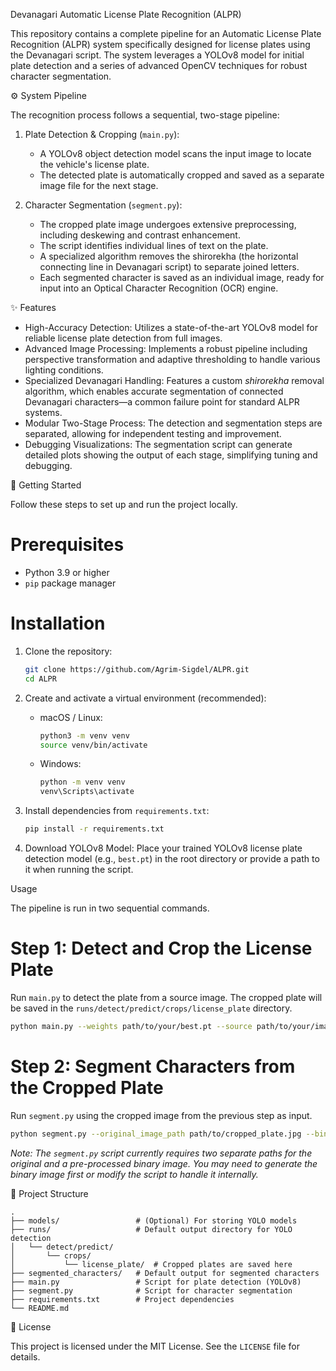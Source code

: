 

 Devanagari Automatic License Plate Recognition (ALPR)

[](https://opensource.org/licenses/MIT)
[](https://www.python.org/downloads/release/python-390/)

This repository contains a complete pipeline for an Automatic License Plate Recognition (ALPR) system specifically designed for license plates using the Devanagari script. The system leverages a YOLOv8 model for initial plate detection and a series of advanced OpenCV techniques for robust character segmentation.

 ⚙️ System Pipeline

The recognition process follows a sequential, two-stage pipeline:

1.  Plate Detection & Cropping (`main.py`):

      * A YOLOv8 object detection model scans the input image to locate the vehicle's license plate.
      * The detected plate is automatically cropped and saved as a separate image file for the next stage.

2.  Character Segmentation (`segment.py`):

      * The cropped plate image undergoes extensive preprocessing, including deskewing and contrast enhancement.
      * The script identifies individual lines of text on the plate.
      * A specialized algorithm removes the shirorekha (the horizontal connecting line in Devanagari script) to separate joined letters.
      * Each segmented character is saved as an individual image, ready for input into an Optical Character Recognition (OCR) engine.

 ✨ Features

  * High-Accuracy Detection: Utilizes a state-of-the-art YOLOv8 model for reliable license plate detection from full images.
  * Advanced Image Processing: Implements a robust pipeline including perspective transformation and adaptive thresholding to handle various lighting conditions.
  * Specialized Devanagari Handling: Features a custom *shirorekha* removal algorithm, which enables accurate segmentation of connected Devanagari characters—a common failure point for standard ALPR systems.
  * Modular Two-Stage Process: The detection and segmentation steps are separated, allowing for independent testing and improvement.
  * Debugging Visualizations: The segmentation script can generate detailed plots showing the output of each stage, simplifying tuning and debugging.

 🚀 Getting Started

Follow these steps to set up and run the project locally.

# Prerequisites

  * Python 3.9 or higher
  * `pip` package manager

# Installation

1.  Clone the repository:

    ```bash
    git clone https://github.com/Agrim-Sigdel/ALPR.git
    cd ALPR
    ```

2.  Create and activate a virtual environment (recommended):

      * macOS / Linux:
        ```bash
        python3 -m venv venv
        source venv/bin/activate
        ```
      * Windows:
        ```bash
        python -m venv venv
        venv\Scripts\activate
        ```

3.  Install dependencies from `requirements.txt`:

    ```bash
    pip install -r requirements.txt
    ```

4.  Download YOLOv8 Model:
    Place your trained YOLOv8 license plate detection model (e.g., `best.pt`) in the root directory or provide a path to it when running the script.

 Usage

The pipeline is run in two sequential commands.

# Step 1: Detect and Crop the License Plate

Run `main.py` to detect the plate from a source image. The cropped plate will be saved in the `runs/detect/predict/crops/license_plate` directory.

```bash
python main.py --weights path/to/your/best.pt --source path/to/your/image.jpg
```

# Step 2: Segment Characters from the Cropped Plate

Run `segment.py` using the cropped image from the previous step as input.

```bash
python segment.py --original_image_path path/to/cropped_plate.jpg --binary_image_path path/to/binary_image.png
```

*Note: The `segment.py` script currently requires two separate paths for the original and a pre-processed binary image. You may need to generate the binary image first or modify the script to handle it internally.*

 📂 Project Structure

```
.
├── models/                 # (Optional) For storing YOLO models
├── runs/                   # Default output directory for YOLO detection
│   └── detect/predict/
│       └── crops/
│           └── license_plate/  # Cropped plates are saved here
├── segmented_characters/   # Default output for segmented characters
├── main.py                 # Script for plate detection (YOLOv8)
├── segment.py              # Script for character segmentation
├── requirements.txt        # Project dependencies
└── README.md
```

 📄 License

This project is licensed under the MIT License. See the `LICENSE` file for details.
